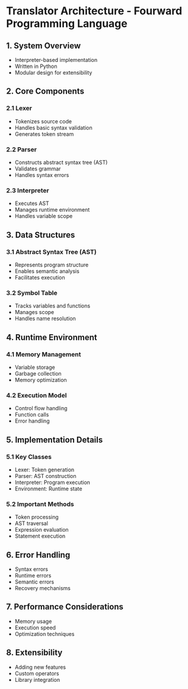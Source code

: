 # Translator Architecture - Fourward Programming Language

## 1. System Overview
- Interpreter-based implementation
- Written in Python
- Modular design for extensibility

## 2. Core Components

### 2.1 Lexer
- Tokenizes source code
- Handles basic syntax validation
- Generates token stream

### 2.2 Parser
- Constructs abstract syntax tree (AST)
- Validates grammar
- Handles syntax errors

### 2.3 Interpreter
- Executes AST
- Manages runtime environment
- Handles variable scope

## 3. Data Structures

### 3.1 Abstract Syntax Tree (AST)
- Represents program structure
- Enables semantic analysis
- Facilitates execution

### 3.2 Symbol Table
- Tracks variables and functions
- Manages scope
- Handles name resolution

## 4. Runtime Environment

### 4.1 Memory Management
- Variable storage
- Garbage collection
- Memory optimization

### 4.2 Execution Model
- Control flow handling
- Function calls
- Error handling

## 5. Implementation Details

### 5.1 Key Classes
- Lexer: Token generation
- Parser: AST construction
- Interpreter: Program execution
- Environment: Runtime state

### 5.2 Important Methods
- Token processing
- AST traversal
- Expression evaluation
- Statement execution

## 6. Error Handling
- Syntax errors
- Runtime errors
- Semantic errors
- Recovery mechanisms

## 7. Performance Considerations
- Memory usage
- Execution speed
- Optimization techniques

## 8. Extensibility
- Adding new features
- Custom operators
- Library integration 